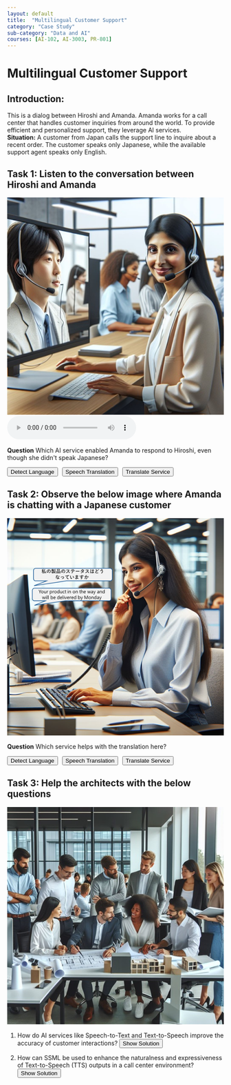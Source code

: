 ```yaml
---
layout: default
title:  "Multilingual Customer Support"
category: "Case Study"
sub-category: "Data and AI"
courses: [AI-102, AI-3003, PR-801]
---
```


# Multilingual Customer Support

## Introduction:

This is a dialog between Hiroshi and Amanda. Amanda works for a call center that handles customer inquiries from around the world. To provide efficient and personalized support, they leverage AI services.<br>
**Situation:** A customer from Japan calls the support line to inquire about a recent order. The customer speaks only Japanese, while the available support agent speaks only English.

## Task 1: Listen to the conversation between Hiroshi and Amanda

<a href="./images/cc.png">
  <img src="./images/cc.png" alt="Amanda talking to Hiroshi over the phone">
</a>
<br>
<audio controls>
  <source src=" /iengage/project-files/gamification/Data and AI/videos/callcenter.m4a" type="audio/mpeg"> 
  Your browser does not support the audio element.
</audio>

**Question** Which AI service enabled Amanda to respond to Hiroshi, even though she didn't speak Japanese?


<div class="button-container">
    <button id="a1" onclick="markAnswer(this, false, 'result')">Detect Language</button>
    <button id="a2" onclick="markAnswer(this, true, 'result')">Speech Translation</button>
    <button id="a3" onclick="markAnswer(this, false, 'result')">Translate Service</button>
</div>
<p id="result"></p>

## Task 2: Observe the below image where Amanda is chatting with a Japanese customer <br>

<a href="./images/cc2.png">
  <img src="./images/cc2.png" alt="Amanda talking to Hiroshi over the chat">
</a>
<br>

**Question** Which service helps with the translation here?
<div class="button-container">
    <button id="a21" onclick="markAnswer(this, false, 'result1')">Detect Language</button>
    <button id="a22" onclick="markAnswer(this, false, 'result1')">Speech Translation</button>
    <button id="a23" onclick="markAnswer(this, true, 'result1')">Translate Service</button>
</div>
<p id="result1"></p>

## Task 3: Help the architects with the below questions

<a href="./images/arch.png">
  <img src="./images/arch.png" alt="a group of architects discussing">
</a>


 1. How do AI services like Speech-to-Text and Text-to-Speech improve the accuracy of customer interactions?
    <button onclick="toggleSolution('solution1')">Show Solution</button>
    <div id="solution1" style="display:none;">
        <div class="benefit">
            <p class="benefit-title">Enhanced Understanding:</p>
            <p>Speech-to-Text (STT) converts spoken language into written text with high accuracy, ensuring that customer queries are accurately captured.</p>
        </div>
        <div class="benefit">
            <p class="benefit-title">Clear Communication:</p>
            <p>Text-to-Speech (TTS) converts text responses into natural-sounding speech, making it easier for customers to understand the information provided.</p>
        </div>
        <div class="benefit">
            <p class="benefit-title">Real-Time Processing:</p>
            <p>Both STT and TTS operate in real-time, allowing for immediate transcription and response, which reduces misunderstandings and improves the flow of conversation.</p>
        </div>
    </div>

2. How can SSML be used to enhance the naturalness and expressiveness of Text-to-Speech (TTS) outputs in a call center environment?
    <button onclick="toggleSolution('solution2')">Show Solution</button>
    <div id="solution2" style="display:none;">
        <div class="benefit">
            <p class="benefit-title">Prosody Control:</p>
            <p>SSML allows you to adjust the pitch, rate, and volume of the synthesized speech. This can make the speech sound more natural and engaging. For example, increasing the pitch slightly for a greeting can make it sound more friendly.</p>
            <code>
                &lt;speak&gt;<br>
                &nbsp;&nbsp;&lt;prosody pitch="+10%"&gt;Hello, how can I assist you today?&lt;/prosody&gt;<br>
                &lt;/speak&gt;
            </code>
        </div>
        <div class="benefit">
            <p class="benefit-title">Pauses and Breaks:</p>
            <p>You can insert pauses or breaks at appropriate places to mimic natural speech patterns. This helps in making the conversation sound more human-like and easier to understand.</p>
            <code>
                &lt;speak&gt;<br>
                &nbsp;&nbsp;Your order number is &lt;break time="500ms"/&gt; 123456.<br>
                &lt;/speak&gt;
            </code>
        </div>
        <div class="benefit">
            <p class="benefit-title">Emphasis:</p>
            <p>SSML allows you to emphasize certain words or phrases, which can help in conveying important information more effectively.</p>
            <code>
                &lt;speak&gt;<br>
                &nbsp;&nbsp;&lt;emphasis level="strong"&gt;Thank you&lt;/emphasis&gt; for your patience.<br>
                &lt;/speak&gt;
            </code>
        </div>
        <div class="benefit">
            <p class="benefit-title">Voice Selection:</p>
            <p>SSML enables the selection of different voices for different types of interactions. For example, a more formal voice can be used for official announcements, while a friendly voice can be used for customer greetings.</p>
            <code>
                &lt;speak&gt;<br>
                &nbsp;&nbsp;&lt;voice name="en-US-JennyNeural"&gt;Welcome to our service center.&lt;/voice&gt;<br>
                &lt;/speak&gt;
            </code>
        </div>
        <div class="benefit">
            <p class="benefit-title">Pronunciation:</p>
            <p>You can use SSML to specify the pronunciation of certain words, ensuring that names, technical terms, or foreign words are pronounced correctly.</p>
            <code>
                &lt;speak&gt;<br>
                &nbsp;&nbsp;The product name is &lt;phoneme alphabet="ipa" ph="ˈæpl"&gt;Apple&lt;/phoneme&gt;.<br>
                &lt;/speak&gt;
            </code>
        </div>
        <div class="benefit">
            <p class="benefit-title">Audio Effects:</p>
            <p>SSML supports the inclusion of audio effects, such as background music or sound effects, to enhance the overall customer experience.</p>
            <code>
                &lt;speak&gt;<br>
                &nbsp;&nbsp;&lt;audio src="sound_effect.mp3"&gt;Your call is important to us.&lt;/audio&gt;<br>
                &lt;/speak&gt;
            </code>
        </div>
    </div>
<style>
    .button-container {
        display: flex;
        gap: 10px;
    }
    .correct {
        background-color: green;
        color: white;
    }
    .incorrect {
        color: red;
    }
    .benefit {
            margin-bottom: 20px;
        }
        .benefit-title {
            font-weight: bold;
        }
        code {
            display: block;
            background-color: #f4f4f4;
            padding: 10px;
            border-radius: 5px;
            margin-top: 10px;
        }
</style>
<script>
    function markAnswer(button, isCorrect, resultId) {
        if (isCorrect) {
            button.classList.add('correct');
            document.getElementById(resultId).innerText = 'Correct Answer';
            document.getElementById(resultId).classList.remove('incorrect');
        } else {
            document.getElementById(resultId).innerText = 'Incorrect choice';
            document.getElementById(resultId).classList.add('incorrect');
        }
    }

 function toggleSolution(id) {
            var element = document.getElementById(id);
            if (element.style.display === "none") {
                element.style.display = "block";
            } else {
                element.style.display = "none";
            }
        }

</script>
